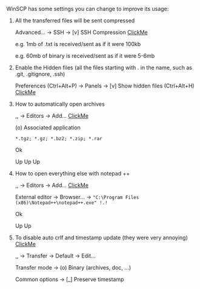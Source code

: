 WinSCP has some settings you can change to improve its usage:

1. All the transferred files will be sent compressed

	Advanced... -> SSH -> [v] SSH Compression [ClickMe](https://i.imgur.com/7fpnEmC.png)

	e.g. 1mb of .txt is received/sent as if it were 100kb

	e.g. 60mb of binary is received/sent as if it were 5-6mb

2. Enable the Hidden files (all the files starting with . in the name, such as .git, .gitignore, .ssh)

	Preferences (Ctrl+Alt+P) -> Panels -> [v] Show hidden files (Ctrl+Alt+H) [ClickMe](https://i.imgur.com/55JHx7h.png)

3. How to automatically open archives

	,, -> Editors -> Add... [ClickMe](https://i.imgur.com/tAI3MAc.png)

	(o) Associated application

	`*.tgz; *.gz; *.bz2; *.zip; *.rar`

	Ok

	Up Up Up

4. How to open everything else with notepad ++

	,, -> Editors -> Add... [ClickMe](https://i.imgur.com/DxRFLLQ.png)

	External editor -> Browser... -> `"C:\Program Files (x86)\Notepad++\notepad++.exe" !.!`

	Ok

	Up Up

5. To disable auto crlf and timestamp update (they were very annoying) [ClickMe](https://i.imgur.com/1zeQPbH.png)

	,, -> Transfer -> Default -> Edit...

	Transfer mode -> (o) Binary (archives, doc, ...)

	Common options -> [_] Preserve timestamp